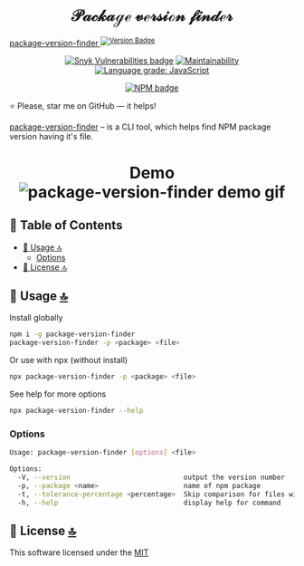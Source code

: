 <div align="center"><h1>𝒫𝒶𝒸𝓀𝒶ℊℯ 𝓋ℯ𝓇𝓈𝒾ℴ𝓃 𝒻𝒾𝓃𝒹ℯ𝓇</h1></div>

[package-version-finder ](https://github.com/kopach/package-version-finder)<sup>[![Version Badge][2]][1]</sup>

<div align="center">

[![Snyk Vulnerabilities badge](https://snyk.io/test/github/kopach/package-version-finder/badge.svg)](https://snyk.io/test/github/kopach/package-version-finder)
[![Maintainability](https://api.codeclimate.com/v1/badges/f7e2f85327eeb6b52439/maintainability)](https://codeclimate.com/github/kopach/package-version-finder/maintainability)
[![Language grade: JavaScript](https://img.shields.io/lgtm/grade/javascript/g/kopach/package-version-finder.svg?logo=lgtm&logoWidth=18)](https://lgtm.com/projects/g/kopach/package-version-finder/context:javascript)

[![NPM badge](https://nodei.co/npm/package-version-finder.png?compact=true)](https://www.npmjs.com/package/package-version-finder)

</div>

⭐️ Please, star me on GitHub — it helps!

[package-version-finder](https://github.com/kopach/package-version-finder) – is a CLI tool, which helps find NPM package version having it's file.

<h1 align="center">

Demo
![package-version-finder demo gif](./assets/demo.gif)

## 🧬 Table of Contents

- [🔨 Usage 🔝](#-usage-)
  - [Options](#options)
- [📄 License 🔝](#-license-)

## 🔨 Usage [🔝](#-table-of-contents)

Install globally

```bash
npm i -g package-version-finder
package-version-finder -p <package> <file>
```

Or use with npx (without install)

```bash
npx package-version-finder -p <package> <file>
```

See help for more options

```bash
npx package-version-finder --help
```

### Options

```bash
Usage: package-version-finder [options] <file>

Options:
  -V, --version                            output the version number
  -p, --package <name>                     name of npm package
  -t, --tolerance-percentage <percentage>  Skip comparison for files with less equality in size then accepted by tolerance level (default: 90)
  -h, --help                               display help for command
```

## 📄 License [🔝](#-table-of-contents)

This software licensed under the [MIT](https://github.com/kopach/package-version-finder/blob/master/LICENSE)

[1]: https://www.npmjs.com/package/package-version-finder
[2]: https://versionbadg.es/kopach/package-version-finder.svg
